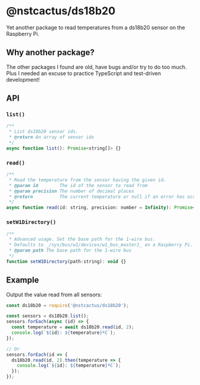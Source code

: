 # @nstcactus/ds18b20

Yet another package to read temperatures from a ds18b20 sensor on the Raspberry
Pi.


## Why another package?

The other packages I found are old, have bugs and/or try to do too much.
Plus I needed an excuse to practice TypeScript and test-driven development!


## API

### `list()`

````js
/**
 * List ds18b20 sensor ids.
 * @return An array of sensor ids
 */
async function list(): Promise<string[]> {}
````

### `read()`

````js
/**
 * Read the temperature from the sensor having the given id.
 * @param id        The id of the sensor to read from
 * @param precision The number of decimal places
 * @return          The current temperature or null if an error has occurred
 */
async function read(id: string, precision: number = Infinity): Promise<number|null> {}
````

### `setW1Directory()`
````js
/**
 * Advanced usage. Set the base path for the 1-wire bus.
 * Defaults to _/sys/bus/w1/devices/w1_bus_master1_ on a Raspberry Pi.
 * @param path The base path for the 1-wire bus
 */
function setW1Directory(path:string): void {}
````


## Example

Output the value read from all sensors:

````js
const ds18b20 = require('@nstcactus/ds18b20');

const sensors = ds18b20.list();
sensors.forEach(async (id) => {
  const temperature = await ds18b20.read(id, 2);
  console.log(`${id}: ${temperature}ºC`);
});

// Or
sensors.forEach(id => {
  ds18b20.read(id, 2).then(temperature => {
    console.log(`${id}: ${temperature}ºC`);
  });
});
````
